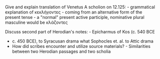 Give and explain translation of Venetus A scholion on 12.125: -
grammatical explanation of κεκλήγοντες - coming from an alternative form
of the present tense - a "normal" present active participle, nominative
plural masculine would be κλάζοντες

Discuss second part of Herodian's notes: - Epicharmus of Kos (c. 540 BCE
- c. 450 BCE), to Syracusan drama what Sophocles et. al. to Attic drama
- How did scribes encounter and utilize source materials? - Similarities
between two Herodian passages and two scholia

